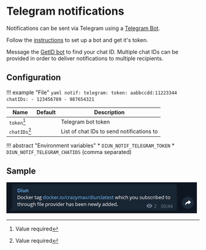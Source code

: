 # Telegram notifications

Notifications can be sent via Telegram using a [Telegram Bot](https://core.telegram.org/bots).

Follow the [instructions](https://core.telegram.org/bots#6-botfather) to set up a bot and get it's token.

Message the [GetID bot](https://t.me/getidsbot) to find your chat ID.
Multiple chat IDs can be provided in order to deliver notifications to multiple recipients.

## Configuration

!!! example "File"
    ```yaml
    notif:
      telegram:
        token: aabbccdd:11223344
        chatIDs:
          - 123456789
          - 987654321
    ```

| Name               | Default       | Description   |
|--------------------|---------------|---------------|
| `token`[^1]        |               | Telegram bot token |
| `chatIDs`[^1]      |               | List of chat IDs to send notifications to |

!!! abstract "Environment variables"
    * `DIUN_NOTIF_TELEGRAM_TOKEN`
    * `DIUN_NOTIF_TELEGRAM_CHATIDS` (comma separated)

## Sample

![](../assets/notif/telegram.png)

[^1]: Value required

